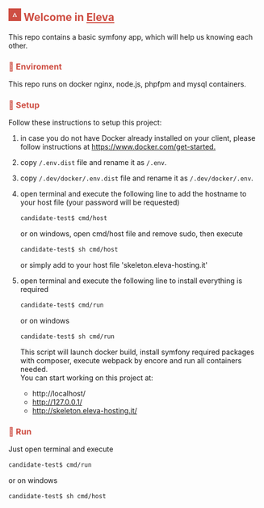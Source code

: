 <h2 style="color:#ce4e43"><img width="25" alt="2022-04-09_122409" src="eleva-logo.jpeg"> Welcome in <a style="color:#ce4e43;text-decoration: underline" target="_blank" href="https://www.eleva.it">Eleva</a></h2>
This repo contains a basic symfony app, which will help us knowing each other.

<h3 style="color:#ce4e43">🐳 Enviroment</h2>
This repo runs on docker nginx, node.js, phpfpm and mysql containers.

<h3 style="color:#ce4e43">📖 Setup</h2>
Follow these instructions to setup this project:

1. in case you do not have Docker already installed on your client, please follow instructions at <https://www.docker.com/get-started.>
2. copy `/.env.dist` file and rename it as `/.env`.
3. copy `/.dev/docker/.env.dist` file and rename it as `/.dev/docker/.env`.
4. open terminal and execute  the following line to add the hostname to your host file (your password will be requested)
     ```bash
     candidate-test$ cmd/host
     ```
   or on windows, open cmd/host file and remove sudo, then execute
     ```bash
     candidate-test$ sh cmd/host
     ```
   or simply add to your host file 'skeleton.eleva-hosting.it'

5. open terminal and execute the following line to install everything is required
     ```bash
     candidate-test$ cmd/run
     ```
   or on windows
     ```bash
     candidate-test$ sh cmd/run
     ```
   
   This script will launch docker build, install symfony required packages with composer, execute webpack by encore and run all containers needed.
   <br>You can start working on this project at:
   - http://localhost/
   - http://127.0.0.1/
   - http://skeleton.eleva-hosting.it/

<h3 style="color:#ce4e43">🚀 Run</h2>
Just open terminal and execute

  ```bash
  candidate-test$ cmd/run
  ```

or on windows

   ```bash
   candidate-test$ sh cmd/host
   ```
